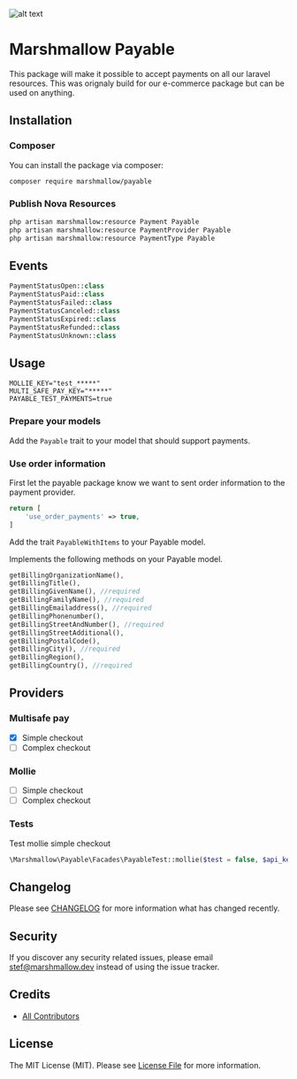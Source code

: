 ![alt text](https://marshmallow.dev/cdn/media/logo-red-237x46.png "marshmallow.")

# Marshmallow Payable

This package will make it possible to accept payments on all our laravel resources. This was orignaly build for our e-commerce package but can be used on anything.

## Installation

### Composer

You can install the package via composer:

```
composer require marshmallow/payable
```

### Publish Nova Resources

```bash
php artisan marshmallow:resource Payment Payable
php artisan marshmallow:resource PaymentProvider Payable
php artisan marshmallow:resource PaymentType Payable
```

## Events

```php
PaymentStatusOpen::class
PaymentStatusPaid::class
PaymentStatusFailed::class
PaymentStatusCanceled::class
PaymentStatusExpired::class
PaymentStatusRefunded::class
PaymentStatusUnknown::class
```

## Usage

```env
MOLLIE_KEY="test_*****"
MULTI_SAFE_PAY_KEY="*****"
PAYABLE_TEST_PAYMENTS=true
```

### Prepare your models

Add the `Payable` trait to your model that should support payments.

### Use order information

First let the payable package know we want to sent order information to the payment provider.

```php
return [
    'use_order_payments' => true,
]
```

Add the trait `PayableWithItems` to your Payable model.

Implements the following methods on your Payable model.

```php
getBillingOrganizationName(),
getBillingTitle(),
getBillingGivenName(), //required
getBillingFamilyName(), //required
getBillingEmailaddress(), //required
getBillingPhonenumber(),
getBillingStreetAndNumber(), //required
getBillingStreetAdditional(),
getBillingPostalCode(),
getBillingCity(), //required
getBillingRegion(),
getBillingCountry(), //required
```

## Providers

### Multisafe pay

-   [x] Simple checkout
-   [ ] Complex checkout

### Mollie

-   [ ] Simple checkout
-   [ ] Complex checkout

### Tests

Test mollie simple checkout

```php
\Marshmallow\Payable\Facades\PayableTest::mollie($test = false, $api_key = 'live_xxxx');
```

## Changelog

Please see [CHANGELOG](CHANGELOG.md) for more information what has changed recently.

## Security

If you discover any security related issues, please email stef@marshmallow.dev instead of using the issue tracker.

## Credits

-   [All Contributors](../../contributors)

## License

The MIT License (MIT). Please see [License File](LICENSE) for more information.
